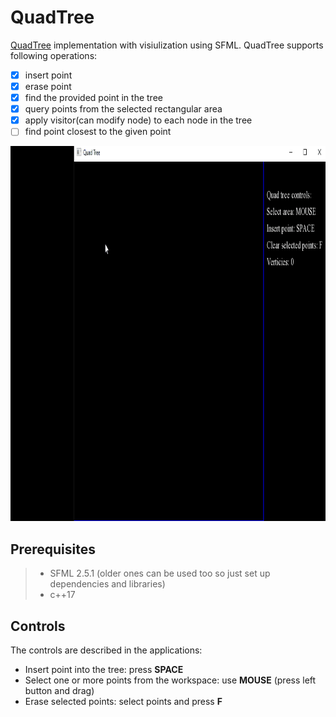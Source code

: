 # QuadTree
[QuadTree](https://en.wikipedia.org/wiki/Quadtree) implementation with visiulization using SFML.
QuadTree supports following operations:

- [x] insert point
- [x] erase point
- [x] find the provided point in the tree
- [x] query points from the selected rectangular area
- [x] apply visitor(can modify node) to each node in the tree
- [ ] find point closest to the given point

<img src="https://github.com/Roout/quad-tree/blob/master/about/quadtree.gif" width="800" height="600" />

## Prerequisites

> * SFML 2.5.1 (older ones can be used too so just set up dependencies and libraries)
> * c++17

## Controls

The controls are described in the applications:
- Insert point into the tree: press **SPACE**
- Select one or more points from the workspace: use **MOUSE** (press left button and drag)
- Erase selected points: select points and press **F**

